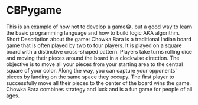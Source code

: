 # CBPygame
This is an example of how not to develop a game😂, but a good way to learn the basic programming language and how to build logic AKA algorithm.
Short Description about the game:
Chowka Bara is a traditional Indian board game that is often played by two to four players. It is played on a square board with a distinctive cross-shaped pattern. Players take turns rolling dice and moving their pieces around the board in a clockwise direction. The objective is to move all your pieces from your starting area to the central square of your color. Along the way, you can capture your opponents' pieces by landing on the same space they occupy. The first player to successfully move all their pieces to the center of the board wins the game. Chowka Bara combines strategy and luck and is a fun game for people of all ages.
